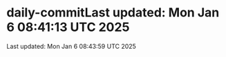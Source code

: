 # daily-commitLast updated: Mon Jan  6 08:41:13 UTC 2025
Last updated: Mon Jan  6 08:43:59 UTC 2025
